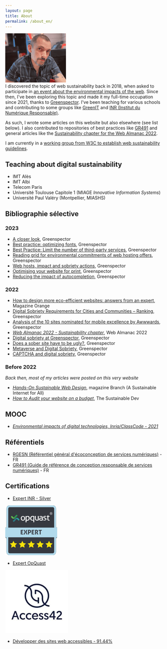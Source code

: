 ```yaml
---
layout: page
title: About
permalink: /about_en/
---
```


![Portrait LauDev](/assets/laudev-min.png)  
I discovered the topic of web sustainability back in 2018, when asked to participate in [an event about the environmental impacts of the web](https://maisondelavenir.eu/developper-le-pouvoir-dagir/retour-sur-la-2eme-edition-de-limpact-ecologique-du-numerique/). Since then, I've been exploring this topic and made it my full-time occupation since 2021, thanks to [Greenspector](https://greenspector.com). 
I've been teaching for various schools and contributing to some groups like [GreenIT](https://collectif.greenit.fr/) and [INR (Institut du Numérique Responsable)](https://institutnr.org/).

As such, I wrote some articles on this website but also elsewhere (see list below). 
I also contributed to repositories of best practices like [GR491](https://gr491.isit-europe.org/en/) and general articles like the [Sustainability chapter for the Web Almanac 2022](https://almanac.httparchive.org/en/2022/sustainability).  
  
I am currently in a [working group from W3C to establish web sustainability guidelines](https://www.w3.org/community/sustyweb/).
  

## Teaching about digital sustainability
* IMT Alès
* IMT Albi 
* Telecom Paris 
* Université Toulouse Capitole 1 (MIAGE *Innovative Information Systems*) 
* Université Paul Valéry (Montpellier, MIASHS)

## Bibliographie sélective
### 2023
* [A closer look](https://greenspector.com/en/a-closer-look/), Greenspector
* [Best practice: optimizing fonts](https://greenspector.com/en/best-practice-optimizing-fonts/), Greenspector
* [Best Practice: Limit the number of third-party services](https://greenspector.com/en/best-practice-limit-the-number-of-third-party-services/), Greenspector
* [Reading grid for environmental commitments of web hosting offers](https://greenspector.com/en/comparison-of-web-hosting-offers-selected-for-their-environmental-commitments/), Greenspector
* [Web hosts, impact and sobriety actions](https://greenspector.com/en/web-hosts-impact-and-sobriety-actions/), Greenspector
* [Optimising your website for print](https://greenspector.com/en/optimising-your-website-for-print/), Greenspector
* [Reducing the impact of autocompletion](https://greenspector.com/en/reducing-the-impact-of-autocompletion/), Greenspector

### 2022
* [How to design more eco-efficient websites: answers from an expert](https://www.orange.com/en/magazines/digital-innovation-do-you-trust-it-have-positive-impact/how-design-more-eco-efficient), Magazine Orange 
* [Digital Sobriety Requirements for Cities and Communities – Ranking](https://greenspector.com/en/digital-sobriety-requirements-for-cities-and-communities-ranking/), Greenspector 
* [Analysis of the 10 sites nominated for mobile excellence by Awwwards](https://greenspector.com/en/analysis_sites_nominated_mobile_excellence_awwwards/), Greenspector 
* [*Web Almanac 2022 - Sustainability chapter*](https://almanac.httparchive.org/en/2022/sustainability), Web Almanac 2022 
* [Digital sobriety at Greenspector](https://greenspector.com/en/digital-sobriety-at-greenspector/), Greenspector 
* [Does a sober site have to be ugly?](https://greenspector.com/en/does-a-sober-site-have-to-be-ugly/), Greenspector 
* [Metaverse and Digital Sobriety](https://greenspector.com/en/metaverse-and-digital-sobriety/), Greenspector 
* [CAPTCHA and digital sobriety](https://greenspector.com/en/captcha-and-digital-sobriety/), Greenspector

### Before 2022
*Back then, most of my articles were posted on this very website*
* [*Hands-On Sustainable Web Design*](https://branch.climateaction.tech/2020/10/10/hands-on-sustainable-web-design/), magazine Branch (A Sustainable Internet for All)
* [*How to Audit your website on a budget*](https://the-sustainable.dev/how-to-audit-your-website-on-a-budget/), The Sustainable Dev 

## MOOC
* [*Environmental impacts of digital technologies, Inria/ClassCode - 2021*](https://www.fun-mooc.fr/en/courses/environmental-impacts-of-digital-technologies/)

## Référentiels
* [RGESN (Référentiel général d'écoconception de services numériques)](https://ecoresponsable.numerique.gouv.fr/publications/referentiel-general-ecoconception/) - FR
* [GR491 (Guide de référence de conception responsable de services numériques)](https://gr491.isit-europe.org/) - FR
  
## Certifications
* [Expert INR - Silver](https://experts.isit-europe.org/fr/les-expertes-et-experts-nr/laurent-devernay/)  
  
![Expert OpQuast](/assets/opquast.png)  

* [Expert OpQuast](https://directory.opquast.com/fr/certificat/F48V5U/)

![Access42](/assets/logo_access42.jpg)
* [Développer des sites web accessibles - 91.44%](https://access42.net/?lang=fr)
